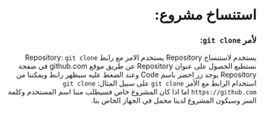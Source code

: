 <div dir="rtl" styyle="text-align:right">

# استنساخ مشروع:

### لأمر `git clone`: 

يستخدم لاستنساخ Repository
يستخدم الامر مع رابط Repository:
`git clone`
نستطيع الحصول على عنوان Repository عن طريق موقع github.com في صفحة Repository يوجد زر اخضر باسم Code وعند الضغط عليه سيظهر رابط ويمكننا من استخدام الرابط مع الأمر `git clone`
على سبيل المثال:
`git clone https://github.com`
اما اذا كان المشروع خاص فسيطلب مننا اسم المستخدم وكلمة السر وسيكون المشروع لدينا محمل في الجهاز الخاص بنا.


</div>